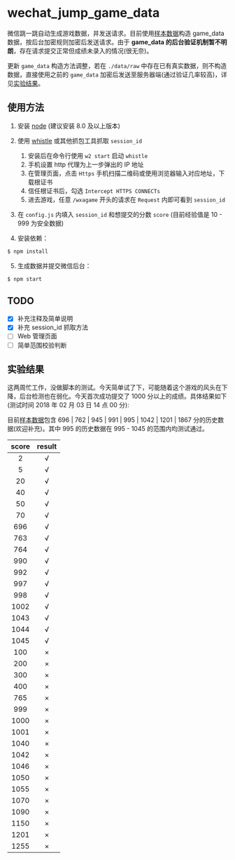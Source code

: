 # wechat_jump_game_data

微信跳一跳自动生成游戏数据，并发送请求。目前使用[样本数据](./data/game_data.js)构造 game_data 数据，按后台加密规则加密后发送请求。由于 **game_data 的后台验证机制暂不明朗**，存在请求提交正常但成绩未录入的情况(很无奈)。

更新 `game_data` 构造方法调整，若在 `./data/raw` 中存在已有真实数据，则不构造数据，直接使用之前的 `game_data` 加密后发送至服务器端(通过验证几率较高)，详见[实验结果](#实验结果)。

## 使用方法

1. 安装 [node](https://github.com/nodejs/node) (建议安装 8.0 及以上版本)
2. 使用 [whistle](https://github.com/avwo/whistle) 或其他抓包工具抓取 `session_id`
   1. 安装后在命令行使用 `w2 start` 启动 `whistle`
   2. 手机设置 http 代理为上一步弹出的 IP 地址
   3. 在管理页面，点击 `Https` 手机扫描二维码或使用浏览器输入对应地址，下载根证书
   4. 信任根证书后，勾选 `Intercept HTTPS CONNECTs`
   5. 进去游戏，任意 `/wxagame` 开头的请求在 `Request` 内即可看到 `session_id`
3. 在 `config.js` 内填入 `session_id` 和想提交的分数 `score` (目前经验值是 10 - 999 为安全数据)

4. 安装依赖：

```bash
$ npm install
```

5. 生成数据并提交微信后台：

```bash
$ npm start
```

## TODO

* [x] 补充注释及简单说明
* [x] 补充 session_id 抓取方法
* [ ] Web 管理页面
* [ ] 简单范围校验判断

## 实验结果

这两周忙工作，没做脚本的测试。今天简单试了下，可能随着这个游戏的风头在下降，后台检测也在弱化。今天首次成功提交了 1000 分以上的成绩。具体结果如下(测试时间 2018 年 02 月 03 日 14 点 00 分):

目前[样本数据](./data/raw)包含 696 | 762 | 945 | 991 | 995 | 1042 | 1201 | 1867 分的历史数据(欢迎补充)。其中 995 的历史数据在 995 - 1045 的范围内均测试通过。

| score | result |
| :---: | :----: |
|   2   |   √    |
|   5   |   √    |
|  20   |   √    |
|  40   |   √    |
|  50   |   √    |
|  70   |   √    |
|  696  |   √    |
|  763  |   √    |
|  764  |   √    |
|  990  |   √    |
|  992  |   √    |
|  997  |   √    |
|  998  |   √    |
| 1002  |   √    |
| 1043  |   √    |
| 1044  |   √    |
| 1045  |   √    |
|  100  |   ×    |
|  200  |   ×    |
|  300  |   ×    |
|  400  |   ×    |
|  765  |   ×    |
|  999  |   ×    |
| 1000  |   ×    |
| 1001  |   ×    |
| 1040  |   ×    |
| 1042  |   ×    |
| 1046  |   ×    |
| 1050  |   ×    |
| 1055  |   ×    |
| 1070  |   ×    |
| 1090  |   ×    |
| 1150  |   ×    |
| 1201  |   ×    |
| 1255  |   ×    |
